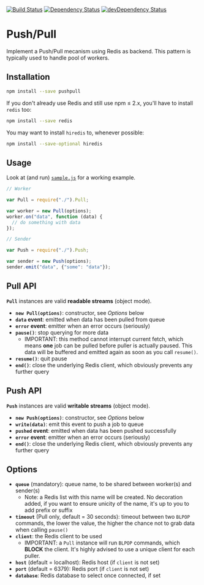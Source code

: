[![Build Status](https://img.shields.io/travis/lmtm/node-pushpull/master.svg?style=flat)](https://travis-ci.org/lmtm/node-pushpull)
[![Dependency Status](https://david-dm.org/lmtm/node-pushpull.svg?style=flat)](https://david-dm.org/lmtm/node-pushpull)
[![devDependency Status](https://david-dm.org/lmtm/node-pushpull/dev-status.svg?style=flat)](https://david-dm.org/lmtm/node-pushpull#info=devDependencies)

Push/Pull
=========

Implement a Push/Pull mecanism using Redis as backend. This pattern is typically used to handle pool of workers.

Installation
------------

```sh
npm install --save pushpull
```

If you don't already use Redis and still use npm ≤ 2.x, you'll have to install `redis` too:

```sh
npm install --save redis
```

You may want to install `hiredis` to, whenever possible:

```sh
npm install --save-optional hiredis
```

Usage
-----

Look at (and run) [`sample.js`](./sample.js) for a working example.

```js
// Worker

var Pull = require("./").Pull;

var worker = new Pull(options);
worker.on("data", function (data) {
  // do something with data
});

// Sender

var Push = require("./").Push;

var sender = new Push(options);
sender.emit("data", {"some": "data"});
```

Pull API
--------

**`Pull`** instances are valid **readable streams** (object mode).

* **`new Pull(options)`**: constructor, see *Options* below
* **`data` event**: emitted when data has been pulled from queue
* **`error` event**: emitter when an error occurs (seriously)
* **`pause()`**: stop querying for more data
  * IMPORTANT: this method cannot interrupt current fetch, which means **one** job can be pulled before puller is actually paused. This data will be buffered and emitted again as soon as you call `resume()`.
* **`resume()`**: quit pause
* **`end()`**: close the underlying Redis client, which obviously prevents any further query

Push API
--------

**`Push`** instances are valid **writable streams** (object mode).

* **`new Push(options)`**: constructor, see *Options* below
* **`write(data)`**: emit this event to push a job to queue
* **`pushed` event**: emitted when data has been pushed successfully
* **`error` event**: emitter when an error occurs (seriously)
* **`end()`**: close the underlying Redis client, which obviously prevents any further query

Options
-------

* **`queue`** (mandatory): queue name, to be shared between worker(s) and sender(s)
  * Note: a Redis list with this name will be created. No decoration added, if you want to ensure unicity of the name, it's up to you to add prefix or suffix
* **`timeout`** (Pull only, default = 30 seconds): timeout between two `BLPOP` commands, the lower the value, the higher the chance not to grab data when calling `pause()`
* **`client`**: the Redis client to be used
  * IMPORTANT: a `Pull` instance will run `BLPOP` commands, which **BLOCK** the client. It's highly advised to use a unique client for each puller.
* **`host`** (default = localhost): Redis host (if `client` is not set)
* **`port`** (default = 6379): Redis port (if `client` is not set)
* **`database`**: Redis database to select once connected, if set
